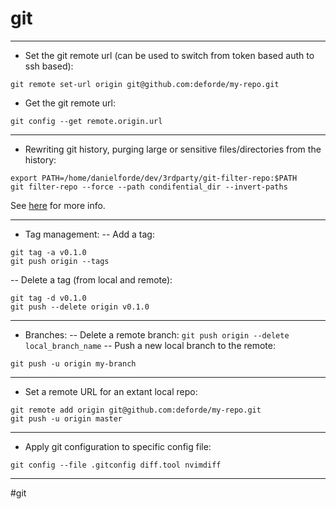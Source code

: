 # git

-------------------------------------------------------------------------------

- Set the git remote url (can be used to switch from token based auth to ssh
  based):
```
git remote set-url origin git@github.com:deforde/my-repo.git
```
- Get the git remote url:
```
git config --get remote.origin.url
```

-------------------------------------------------------------------------------

- Rewriting git history, purging large or sensitive files/directories
  from the history:
```
export PATH=/home/danielforde/dev/3rdparty/git-filter-repo:$PATH
git filter-repo --force --path condifential_dir --invert-paths
```
See [here](https://github.com/newren/git-filter-repo) for more info.

-------------------------------------------------------------------------------

- Tag management:
-- Add a tag:
```
git tag -a v0.1.0
git push origin --tags
```
-- Delete a tag (from local and remote):
```
git tag -d v0.1.0
git push --delete origin v0.1.0
```

-------------------------------------------------------------------------------

- Branches:
-- Delete a remote branch:
`git push origin --delete local_branch_name`
-- Push a new local branch to the remote:
```
git push -u origin my-branch
```

-------------------------------------------------------------------------------

- Set a remote URL for an extant local repo:
```
git remote add origin git@github.com:deforde/my-repo.git
git push -u origin master
```

-------------------------------------------------------------------------------

- Apply git configuration to specific config file:
```
git config --file .gitconfig diff.tool nvimdiff
```

-------------------------------------------------------------------------------


#git

